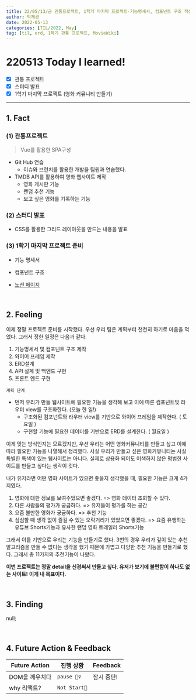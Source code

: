 ```yaml
---
title: 22/05/13/금 관통프로젝트, 1학기 마지막 프로젝트-기능명세서, 컴포넌트 구조 작성
author: 박재경
date: 2022-05-13
categories: [TIL/2022, May]
tag: [til, erd, 1학기 관통 프로젝트, MovieWiki]
---
```


# 220513 Today I learned!

- [x]  관통 프로젝트
- [x] 스터디 발표
- [x] 1학기 마지막 프로젝트 (영화 커뮤니티 만들기)

---

## 1. Fact 

### (1) 관통프로젝트

> Vue를 활용한 SPA구성

- Git Hub 연습
  - 이슈와 브런치를 활용한 개발을 팀원과 연습했다.  
- TMDB API를 활용하여 영화 웹사이트 제작
  - 영화 게시판 기능 
  - 랜덤 추천 기능
  - 보고 싶은 영화를 기록하는 기능



### (2) 스터디 발표 

- CSS를 활용한 그리드 레이아웃을 만드는 내용을  발표



### (3) 1학기 마지막 프로젝트 준비

- 기능 명세서
- 컴포넌트 구조 

- [노션 페이지](https://evanescent-tuba-146.notion.site/Project-65922167b74447a49f2d13dcb46b7352)

<br>

## 2. Feeling

이제 정말 프로젝트 준비를 시작했다. 우선 우리 팀은 계획부터 천천히 하기로 마음을 먹었다. 그래서 정한 일정은 다음과 같다. 

1. 기능명세서 및 컴포넌트 구조 제작
2. 와이어 프레임 제작
3. ERD설계
4. API 설계 및 백엔드 구현
5. 프론트 엔드 구현





`계획 단계`

- 먼저 우리가 만들 웹사이트에 필요한 기능을 생각해 보고 이에 따른 컴포넌트및 라우터 view를 구조화한다. (오늘 한 일!)
  - 구조화된 컴포넌트와 라우터 view를 기반으로 와이어 프레임을 제작한다. ( 토요일 )
  - 구현할 기능에 필요한 데이터를 기반으로 ERD를 설계한다.  ( 월요일 )

이게 맞는 방식인지는 모르겠지만, 우선 우리는 어떤 영화커뮤니티를 만들고 싶고 이에 따라 필요한 기능을 나열해서 정리했다. 사실 우리가 만들고 싶은 영화커뮤니티는 사실 특별한 특색이 있는 웹사이트는 아니다. 실제로 상용화 되어도 어색하지 않은 평범한 사이트를 만들고 싶다는 생각이 컷다.  

내가 유저라면 어떤 영화 사이트가 있으면 좋을지 생각했을 때, 필요한 기능은 크게 4가지였다.

1. 영화에 대한 정보를 보여주었으면 좋겠다. => 영화 데이터 조회할 수 있다.  
2. 다른 사람들의 평가가 궁금하다. => 유저들이 평가를 하는 공간
3. 요즘 볼만한 영화가 궁금하다. => 추천 기능
4. 심심할 때 생각 없이 즐길 수 있는 오락거리가 있었으면 좋겠다. => 요즘 유행하는 유튜브 Shorts기능과 유사한 랜덤 영화 트레일러 Shorts기능  

그래서 이를 기반으로 우리는 기능을 만들기로 했다. 3번의 경우 우리가 깊이 있는 추천 알고리즘을 만들 수 없다는 생각을 했기 때문에 가볍고 다양한 추천 기능을 만들기로 했다. 그래서 총 11가지의 추천기능이 나왔다.  

**이번 프로젝트는 정말 detail을 신경써서 만들고 싶다. 유저가 보기에 불편함이 하나도 없는 사이트! 이게 내 목표이다.**

<br>

## 3. Finding 

null;

<br>

## 4. Future Action & Feedback

| Future Action  | 진행 상황    | Feedback   |
| -------------- | ------------ | ---------- |
| DOM을 깨우치다 | `pause 🤦‍♀️`   | 잠시 중단! |
| why 리액트?    | `Not Start🌙` |            |

<br>
